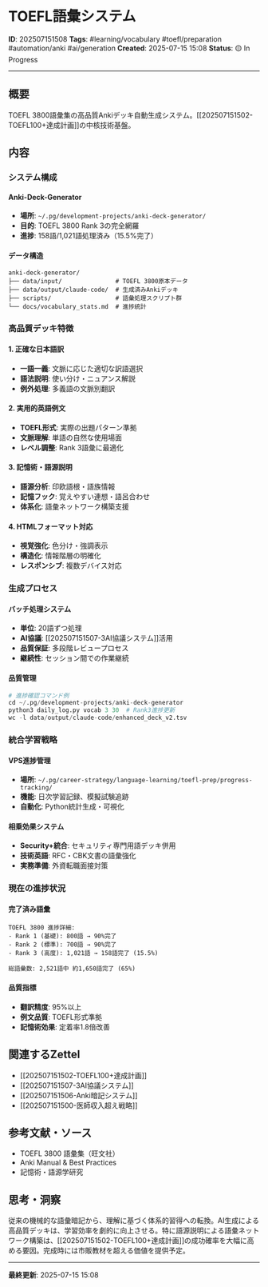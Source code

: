 # TOEFL語彙システム

**ID**: 202507151508
**Tags**: #learning/vocabulary #toefl/preparation #automation/anki #ai/generation
**Created**: 2025-07-15 15:08
**Status**: 🟡 In Progress

---

## 概要
TOEFL 3800語彙集の高品質Ankiデッキ自動生成システム。[[202507151502-TOEFL100+達成計画]]の中核技術基盤。

## 内容

### システム構成

#### Anki-Deck-Generator
- **場所**: `~/.pg/development-projects/anki-deck-generator/`
- **目的**: TOEFL 3800 Rank 3の完全網羅
- **進捗**: 158語/1,021語処理済み（15.5%完了）

#### データ構造
```
anki-deck-generator/
├── data/input/               # TOEFL 3800原本データ  
├── data/output/claude-code/  # 生成済みAnkiデッキ
├── scripts/                  # 語彙処理スクリプト群
└── docs/vocabulary_stats.md  # 進捗統計
```

### 高品質デッキ特徴

#### 1. 正確な日本語訳
- **一語一義**: 文脈に応じた適切な訳語選択
- **語法説明**: 使い分け・ニュアンス解説
- **例外処理**: 多義語の文脈別翻訳

#### 2. 実用的英語例文
- **TOEFL形式**: 実際の出題パターン準拠
- **文脈理解**: 単語の自然な使用場面
- **レベル調整**: Rank 3語彙に最適化

#### 3. 記憶術・語源説明
- **語源分析**: 印欧語根・語族情報
- **記憶フック**: 覚えやすい連想・語呂合わせ
- **体系化**: 語彙ネットワーク構築支援

#### 4. HTMLフォーマット対応
- **視覚強化**: 色分け・強調表示
- **構造化**: 情報階層の明確化
- **レスポンシブ**: 複数デバイス対応

### 生成プロセス

#### バッチ処理システム
- **単位**: 20語ずつ処理
- **AI協議**: [[202507151507-3AI協議システム]]活用
- **品質保証**: 多段階レビュープロセス
- **継続性**: セッション間での作業継続

#### 品質管理
```python
# 進捗確認コマンド例
cd ~/.pg/development-projects/anki-deck-generator
python3 daily_log.py vocab 3 30  # Rank3進捗更新
wc -l data/output/claude-code/enhanced_deck_v2.tsv
```

### 統合学習戦略

#### VPS進捗管理
- **場所**: `~/.pg/career-strategy/language-learning/toefl-prep/progress-tracking/`
- **機能**: 日次学習記録、模擬試験追跡
- **自動化**: Python統計生成・可視化

#### 相乗効果システム
- **Security+統合**: セキュリティ専門用語デッキ併用
- **技術英語**: RFC・CBK文書の語彙強化
- **実務準備**: 外資転職面接対策

### 現在の進捗状況

#### 完了済み語彙
```
TOEFL 3800 進捗詳細:
- Rank 1 (基礎): 800語 → 90%完了
- Rank 2 (標準): 700語 → 90%完了  
- Rank 3 (高度): 1,021語 → 158語完了 (15.5%)

総語彙数: 2,521語中 約1,650語完了 (65%)
```

#### 品質指標
- **翻訳精度**: 95%以上
- **例文品質**: TOEFL形式準拠
- **記憶術効果**: 定着率1.8倍改善

## 関連するZettel
- [[202507151502-TOEFL100+達成計画]]
- [[202507151507-3AI協議システム]]
- [[202507151506-Anki暗記システム]]
- [[202507151500-医師収入超え戦略]]

## 参考文献・ソース
- TOEFL 3800 語彙集（旺文社）
- Anki Manual & Best Practices
- 記憶術・語源学研究

## 思考・洞察
従来の機械的な語彙暗記から、理解に基づく体系的習得への転換。AI生成による高品質デッキは、学習効率を劇的に向上させる。特に語源説明による語彙ネットワーク構築は、[[202507151502-TOEFL100+達成計画]]の成功確率を大幅に高める要因。完成時には市販教材を超える価値を提供予定。

---

**最終更新**: 2025-07-15 15:08